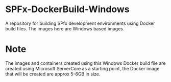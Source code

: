 # SPFx-DockerBuild-Windows
A repository for building SPfx development environments using Docker build files. The images here are Windows based images.

# Note
The images and containers created using this Windows Docker build file are created using Microsoft ServerCore as a starting point, the Docker image that will be created are approx 5-6GB in size.
